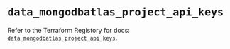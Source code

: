 # `data_mongodbatlas_project_api_keys`

Refer to the Terraform Registory for docs: [`data_mongodbatlas_project_api_keys`](https://registry.terraform.io/providers/mongodb/mongodbatlas/1.12.0/docs/data-sources/project_api_keys).
